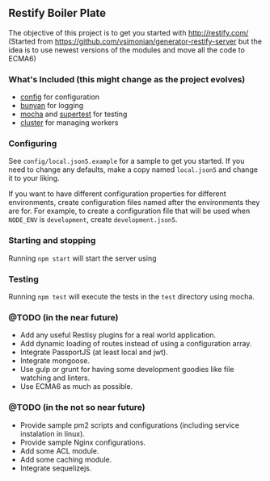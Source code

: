 ## Restify Boiler Plate

The objective of this project is to get you started with http://restify.com/ 
(Started from https://github.com/vsimonian/generator-restify-server but the idea is to 
use newest versions of the modules and move all the code to ECMA6)

### What's Included (this might change as the project evolves)

- [config](https://github.com/lorenwest/node-config) for configuration
- [bunyan](https://github.com/trentm/node-bunyan) for logging
- [mocha](http://visionmedia.github.io/mocha/) and [supertest](
  https://github.com/visionmedia/supertest) for testing
- [cluster](http://nodejs.org/docs/latest/api/cluster.html) for managing workers

### Configuring
See `config/local.json5.example` for a sample to get you started. If you need to
change any defaults, make a copy named `local.json5` and change it to your
liking.

If you want to have different configuration properties for different
environments, create configuration files named after the environments they are
for. For example, to create a configuration file that will be used when
`NODE_ENV` is `development`, create `development.json5`.

### Starting and stopping

Running `npm start` will start the server using

### Testing

Running `npm test` will execute the tests in the `test` directory using mocha.

### @TODO (in the near future)
- Add any useful Restisy plugins for a real world application.
- Add dynamic loading of routes instead of using a configuration array.
- Integrate PassportJS (at least local and jwt).
- Integrate mongoose.
- Use gulp or grunt for having some development goodies like file watching and linters.
- Use ECMA6 as much as possible. 


 
### @TODO (in the not so near future)
- Provide sample pm2 scripts and configurations (including service instalation in linux).
- Provide sample Nginx configurations.
- Add some ACL module.
- Add some caching module.
- Integrate sequelizejs.